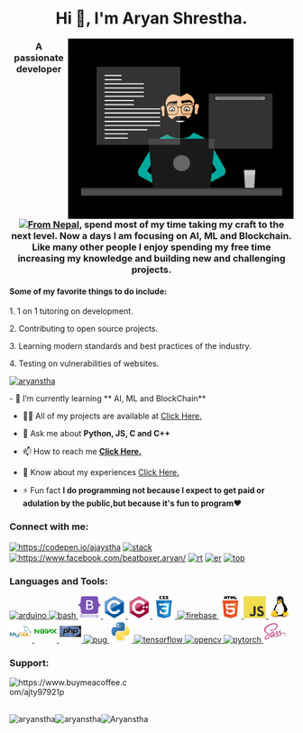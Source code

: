 <h1 align="center">Hi 👋, I'm Aryan Shrestha.</h1>

<img align="right" alt="GIF" src="https://github.com/Aryanstha/Aryanstha/blob/main/R.gif" width="400" height="320" />
<h3 align="center">A passionate developer <a href="#"><img title="From Nepal" src="https://img.shields.io/badge/From%20-Nepal-red?colorA=%23ff0000&colorB=%23301f5b&style=for-the-badge"></a>, spend most of my time taking my craft to the next level. Now a days I am focusing on AI, ML and Blockchain. Like many other people I enjoy spending my free time increasing my knowledge and building new and challenging projects.</h3>
<h4>Some of my favorite things to do include:</h4>
  <p> 1. 1 on 1 tutoring on development.</p>
  <p> 2. Contributing to open source projects.</p>
  <p> 3. Learning modern standards and best practices of the industry.</p>
  <p> 4. Testing on vulnerabilities of websites.</p>


<p align="left"> <a href="https://github.com/ryo-ma/github-profile-trophy"><img src="https://github-profile-trophy.vercel.app/?username=Aryanstha&theme=onedark&no-bg=true" alt="aryanstha" /></a> </p>
- 🌱 I’m currently learning ** AI, ML and BlockChain**

- 👨‍💻 All of my projects are available at <a href="https://aryanstha.github.io/Aryansth.github.io/">Click Here.</a>

- 💬 Ask me about **Python, JS, C and C++**

- 📫 How to reach me **<a href="mailto:ajty97921@gmail.com">Click Here.</a>**

- 📄 Know about my experiences <a href="https://aryansth.w3spaces.com/">Click Here.</a>

- ⚡ Fun fact **I do programming not because I expect to get paid or adulation by the public,but because it's fun to program❤️**

<h3 align="left">Connect with me:</h3>
<p align="left">
<a href="https://codepen.io/https://codepen.io/ajaystha" target="blank"><img align="center" src="https://raw.githubusercontent.com/rahuldkjain/github-profile-readme-generator/master/src/images/icons/Social/codepen.svg" alt="https://codepen.io/ajaystha" height="30" width="40" /></a>
<a href="https://stackoverflow.com/users/stack" target="blank"><img align="center" src="https://raw.githubusercontent.com/rahuldkjain/github-profile-readme-generator/master/src/images/icons/Social/stack-overflow.svg" alt="stack" height="30" width="40" /></a>
<a href="https://fb.com/https://www.facebook.com/beatboxer.aryan/" target="blank"><img align="center" src="https://raw.githubusercontent.com/rahuldkjain/github-profile-readme-generator/master/src/images/icons/Social/facebook.svg" alt="https://www.facebook.com/beatboxer.aryan/" height="30" width="40" /></a>
<a href="https://www.youtube.com/c/rt" target="blank"><img align="center" src="https://raw.githubusercontent.com/rahuldkjain/github-profile-readme-generator/master/src/images/icons/Social/youtube.svg" alt="rt" height="30" width="40" /></a>
<a href="https://www.hackerrank.com/er" target="blank"><img align="center" src="https://raw.githubusercontent.com/rahuldkjain/github-profile-readme-generator/master/src/images/icons/Social/hackerrank.svg" alt="er" height="30" width="40" /></a>
<a href="https://www.topcoder.com/members/top" target="blank"><img align="center" src="https://raw.githubusercontent.com/rahuldkjain/github-profile-readme-generator/master/src/images/icons/Social/topcoder.svg" alt="top" height="30" width="40" /></a>
</p>

<h3 align="left">Languages and Tools:</h3>
<a href="https://www.arduino.cc/" target="_blank" rel="noreferrer"> <img src="https://cdn.worldvectorlogo.com/logos/arduino-1.svg" alt="arduino" width="40" height="40"/> </a> <a href="https://www.gnu.org/software/bash/" target="_blank" rel="noreferrer"> <img src="https://www.vectorlogo.zone/logos/gnu_bash/gnu_bash-icon.svg" alt="bash" width="40" height="40"/> </a> <a href="https://getbootstrap.com" target="_blank" rel="noreferrer"> <img src="https://raw.githubusercontent.com/devicons/devicon/master/icons/bootstrap/bootstrap-plain-wordmark.svg" alt="bootstrap" width="40" height="40"/> </a> <a href="https://www.cprogramming.com/" target="_blank" rel="noreferrer"> <img src="https://raw.githubusercontent.com/devicons/devicon/master/icons/c/c-original.svg" alt="c" width="40" height="40"/> </a>  <a href="https://www.w3schools.com/cpp/" target="_blank" rel="noreferrer"> <img src="https://raw.githubusercontent.com/devicons/devicon/master/icons/cplusplus/cplusplus-original.svg" alt="cplusplus" width="40" height="40"/> </a> <a href="https://www.w3schools.com/css/" target="_blank" rel="noreferrer"> <img src="https://raw.githubusercontent.com/devicons/devicon/master/icons/css3/css3-original-wordmark.svg" alt="css3" width="40" height="40"/> </a> <a href="https://firebase.google.com/" target="_blank" rel="noreferrer"> <img src="https://www.vectorlogo.zone/logos/firebase/firebase-icon.svg" alt="firebase" width="40" height="40"/> </a> <a href="https://www.w3.org/html/" target="_blank" rel="noreferrer"> <img src="https://raw.githubusercontent.com/devicons/devicon/master/icons/html5/html5-original-wordmark.svg" alt="html5" width="40" height="40"/> </a> <a href="https://developer.mozilla.org/en-US/docs/Web/JavaScript" target="_blank" rel="noreferrer"> <img src="https://raw.githubusercontent.com/devicons/devicon/master/icons/javascript/javascript-original.svg" alt="javascript" width="40" height="40"/> </a> <a href="https://www.linux.org/" target="_blank" rel="noreferrer"> <img src="https://raw.githubusercontent.com/devicons/devicon/master/icons/linux/linux-original.svg" alt="linux" width="40" height="40"/> </a> <a href="https://www.mysql.com/" target="_blank" rel="noreferrer"> <img src="https://raw.githubusercontent.com/devicons/devicon/master/icons/mysql/mysql-original-wordmark.svg" alt="mysql" width="40" height="40"/> </a> <a href="https://www.nginx.com" target="_blank" rel="noreferrer"> <img src="https://raw.githubusercontent.com/devicons/devicon/master/icons/nginx/nginx-original.svg" alt="nginx" width="40" height="40"/> </a>  </a> <a href="https://www.php.net" target="_blank" rel="noreferrer"> <img src="https://raw.githubusercontent.com/devicons/devicon/master/icons/php/php-original.svg" alt="php" width="40" height="40"/> </a> <a href="https://pugjs.org" target="_blank" rel="noreferrer"> <img src="https://cdn.worldvectorlogo.com/logos/pug.svg" alt="pug" width="40" height="40"/> </a> <a href="https://www.python.org" target="_blank" rel="noreferrer"> <img src="https://raw.githubusercontent.com/devicons/devicon/master/icons/python/python-original.svg" alt="python" width="40" height="40"/> </a> <a href="https://www.tensorflow.org" target="_blank" rel="noreferrer"> <img src="https://www.vectorlogo.zone/logos/tensorflow/tensorflow-icon.svg" alt="tensorflow" width="40" height="40"/> </a> <a href="https://opencv.org/" target="_blank" rel="noreferrer"> <img src="https://www.vectorlogo.zone/logos/opencv/opencv-icon.svg" alt="opencv" width="40" height="40"/> </a> <a href="https://pytorch.org/" target="_blank" rel="noreferrer"> <img src="https://www.vectorlogo.zone/logos/pytorch/pytorch-icon.svg" alt="pytorch" width="40" height="40"/> </a> <a href="https://sass-lang.com" target="_blank" rel="noreferrer"> <img src="https://raw.githubusercontent.com/devicons/devicon/master/icons/sass/sass-original.svg" alt="sass" width="40" height="40"/> </a> </p>

<h3 align="left">Support:</h3>
<p><a href="https://www.buymeacoffee.com/https://www.buymeacoffee.com/ajty97921p"> <img align="left" src="https://cdn.buymeacoffee.com/buttons/v2/default-yellow.png" height="50" width="210" alt="https://www.buymeacoffee.com/ajty97921p" /></a></p><br><br><br>


<p><img align="left" src="https://github-readme-stats.vercel.app/api/top-langs/?username=Aryanstha" alt="aryanstha" /></p>

<p><img align="left" src="https://github-profile-summary-cards.vercel.app/api/cards/profile-details?username=Aryanstha&theme=vue" alt="aryanstha"/></p>

<p>&nbsp;<img align="left" src="https://github-readme-stats.vercel.app/api?username=Aryanstha&theme=onedark_show_icons=true&locale=en" alt="Aryanstha" /></p>


